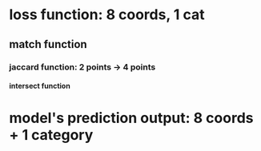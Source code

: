 # loss function: 8 coords, 1 cat 

## match function

### jaccard function: 2 points -> 4 points

#### intersect function

# model's prediction output: 8 coords + 1 category